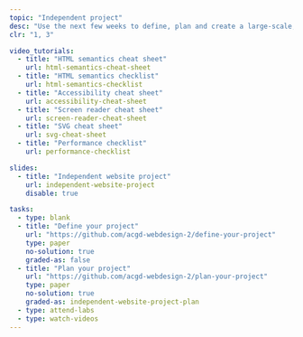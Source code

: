 ```yaml
---
topic: "Independent project"
desc: "Use the next few weeks to define, plan and create a large-scale, multi-page website."
clr: "1, 3"

video_tutorials:
  - title: "HTML semantics cheat sheet"
    url: html-semantics-cheat-sheet
  - title: "HTML semantics checklist"
    url: html-semantics-checklist
  - title: "Accessibility cheat sheet"
    url: accessibility-cheat-sheet
  - title: "Screen reader cheat sheet"
    url: screen-reader-cheat-sheet
  - title: "SVG cheat sheet"
    url: svg-cheat-sheet
  - title: "Performance checklist"
    url: performance-checklist

slides:
  - title: "Independent website project"
    url: independent-website-project
    disable: true

tasks:
  - type: blank
  - title: "Define your project"
    url: "https://github.com/acgd-webdesign-2/define-your-project"
    type: paper
    no-solution: true
    graded-as: false
  - title: "Plan your project"
    url: "https://github.com/acgd-webdesign-2/plan-your-project"
    type: paper
    no-solution: true
    graded-as: independent-website-project-plan
  - type: attend-labs
  - type: watch-videos
---
```

